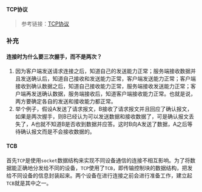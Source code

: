 #### TCP协议

> 参考链接：[TCP协议](https://juejin.im/book/5bdc715fe51d454e755f75ef/section/5c447392e51d45524b02eaf5)

### 补充

#### 连接时为什么要三次握手，而不是两次？

1. 因为客户端发送请求连接之后，知道自己的发送能力正常；服务端接收数据并且发送确认后，知道自己接收和发送能力正常，客户端发送能力正常；客户端接收到确认数据之后，知道自己接收能力正常，服务端接收发送能力正常；客户端再发送确认数据，服务端接收后，知道客户端接收能力正常。也就是说，两方要确定各自的发送和接收能力都正常。
2. 举个例子，假设A发送了请求报文，B接收了请求报文并且回应了确认报文，如果是两次握手，则B已经认为可以发送数据和接收数据了，可是确认报文丢失了，A也就不知道B是否收到数据并应答。这时B向A发送了数据，A之后等待确认报文而是不会接收数据的。

#### TCB

首先`TCP`是使用`socket`数据结构来实现不同设备通信的连接不相互影响。为了将数据能正确地分发给不同的设备，`TCP`使用了`TCB`，即传输控制块的数据结构，把发给不同设备的信息封装起来。两个设备在进行连接之前会进行准备工作，建立起`TCB`就是其中之一。